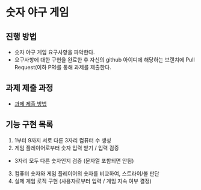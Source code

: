 # 숫자 야구 게임
## 진행 방법
* 숫자 야구 게임 요구사항을 파악한다.
* 요구사항에 대한 구현을 완료한 후 자신의 github 아이디에 해당하는 브랜치에 Pull Request(이하 PR)를 통해 과제를 제출한다.

## 과제 제출 과정
* [과제 제출 방법](https://github.com/next-step/nextstep-docs/tree/master/precourse)

## 기능 구현 목록
1. 1부터 9까지 서로 다른 3자리 컴퓨터 수 생성
2. 게임 플레이어로부터 숫자 입력 받기 / 입력 검증 
 - 3자리 모두 다른 숫자인지 검증 (문자열 포함되면 안됨)
3. 컴퓨터 숫자와 게임 플레이어의 숫자를 비교하여, 스트라이/볼 판단
4. 실제 게임 로직 구현 (사용자로부터 입력 / 게임 지속 여부 결정)